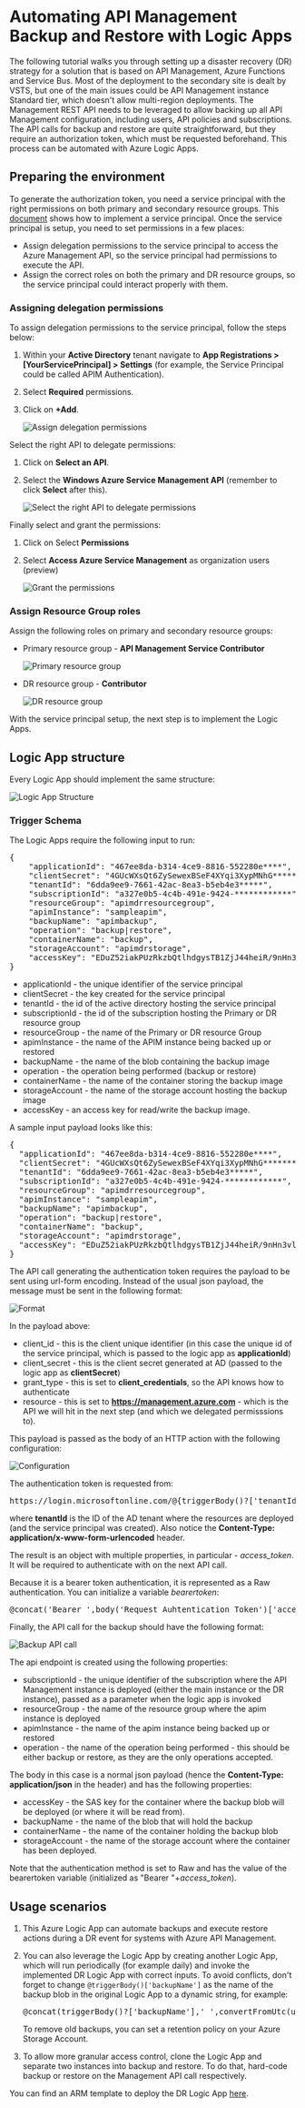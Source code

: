 # Automating API Management Backup and Restore with Logic Apps

The following tutorial walks you through setting up a disaster recovery (DR) strategy for a solution that is based on API Management, Azure Functions and Service Bus. Most of the deployment to the secondary site is dealt by VSTS, but one of the main issues could be API Management instance Standard tier, which doesn't allow multi-region deployments. The Management REST API needs to be leveraged to allow backing up all API Management configuration, including users, API policies and subscriptions. The API calls for backup and restore are quite straightforward, but they require an authorization token, which must be requested beforehand. This process can be automated with Azure Logic Apps.

## Preparing the environment

To generate the authorization token, you need a service principal with the right permissions on both primary and secondary resource groups. This [document](https://docs.microsoft.com/en-us/azure/azure-resource-manager/resource-group-create-service-principal-portal) shows how to implement a service principal. Once the service principal is setup, you need to set permissions in a few places:

* Assign delegation permissions to the service principal to access the Azure Management API, so the service principal had permissions to execute the API.
* Assign the correct roles on both the primary and DR resource groups, so the service principal could interact properly with them.

### Assigning delegation permissions

To assign delegation permissions to the service principal, follow the steps below:

1. Within your **Active Directory** tenant navigate to **App Registrations > [YourServicePrincipal] > Settings** (for example, the Service Principal could be called APIM Authentication).
2. Select **Required** permissions.
3. Click on **+Add**.

    ![Assign delegation permissions](media/apim_permissions_1-1024x361.png) 

Select the right API to delegate permissions:

1. Click on **Select an API**.
2. Select the **Windows Azure Service Management API** (remember to click **Select** after this).

    ![Select the right API to delegate permissions](media/apim_permissions_2-1024x234.png)

Finally select and grant the permissions:

1. Click on Select **Permissions**
2. Select **Access Azure Service Management** as organization users (preview)

    ![Grant the permissions](media/apim_permissions_3-1024x266.png)

### Assign Resource Group roles

Assign the following roles on primary and secondary resource groups:

* Primary resource group - **API Management Service Contributor**

    ![Primary resource group](media/primary-site-1024x256.png)

* DR resource group - **Contributor**

    ![DR resource group](media/dr-site-permission-1024x251.png)

With the service principal setup, the next step is to implement the Logic Apps.

## Logic App structure

Every Logic App should implement the same structure:

![Logic App Structure](media/DR-logic-app-pattern.png)

### Trigger Schema

The Logic Apps require the following input to run:

<pre class="lang:default decode:true">{
	"applicationId": "467ee8da-b314-4ce9-8816-552280e****",
	"clientSecret": "4GUcWXsQt6ZySewexBSeF4XYqi3XypMNhG**********",
	"tenantId": "6dda9ee9-7661-42ac-8ea3-b5eb4e3*****",
	"subscriptionId": "a327e0b5-4c4b-491e-9424-************",
	"resourceGroup": "apimdrresourcegroup",
	"apimInstance": "sampleapim",
	"backupName": "apimbackup",
	"operation": "backup|restore", 
	"containerName": "backup", 
	"storageAccount": "apimdrstorage", 
	"accessKey": "EDuZ52iakPUzRkzbQtlhdgysTB1ZjJ44heiR/9nHn3vlA/NCLJxAASn2N6ief2ExK/GouRdsD0GwvT**********" 
}</pre>

* applicationId - the unique identifier of the service principal
* clientSecret - the key created for the service principal
* tenantId - the id of the active directory hosting the service principal
* subscriptionId - the id of the subscription hosting the Primary or DR resource group
* resourceGroup - the name of the Primary or DR resource Group
* apimInstance - the name of the APIM instance being backed up or restored
* backupName - the name of the blob containing the backup image
* operation - the operation being performed (backup or restore)
* containerName - the name of the container storing the backup image
* storageAccount - the name of the storage account hosting the backup image
* accessKey - an access key for read/write the backup image.

A sample input payload looks like this:

<pre class="lang:default decode:true">{
  "applicationId": "467ee8da-b314-4ce9-8816-552280e****",
  "clientSecret": "4GUcWXsQt6ZySewexBSeF4XYqi3XypMNhG**********",
  "tenantId": "6dda9ee9-7661-42ac-8ea3-b5eb4e3*****",
  "subscriptionId": "a327e0b5-4c4b-491e-9424-************",
  "resourceGroup": "apimdrresourcegroup",
  "apimInstance": "sampleapim",
  "backupName": "apimbackup",
  "operation": "backup|restore",
  "containerName": "backup",
  "storageAccount": "apimdrstorage",
  "accessKey": "EDuZ52iakPUzRkzbQtlhdgysTB1ZjJ44heiR/9nHn3vlA/NCLJxAASn2N6ief2ExK/GouRdsD0GwvT**********"
}</pre>

The API call generating the authentication token requires the payload to be sent using url-form encoding. Instead of the usual json payload, the message must be sent in the following format:

![Format](media/apim_autentication_create_autentication_body-1024x243.png)

In the payload above:

* client_id - this is the client unique identifier (in this case the unique id of the service principal, which is passed to the logic app as **applicationId**)
* client_secret - this is the client secret generated at AD (passed to the logic app as **clientSecret**)
* grant_type - this is set to **client_credentials**, so the API knows how to authenticate
* resource - this is set to **https://management.azure.com** - which is the API we will hit in the next step (and which we delegated permisssions to).

This payload is passed as the body of an HTTP action with the following configuration:

![Configuration](media/apim_autentication_token_request-1024x470.png)

The authentication token is requested from:

<pre class="lang:default decode:true ">https://login.microsoftonline.com/@{triggerBody()?['tenantId']}/oauth2/token</pre>

where **tenantId** is the ID of the AD tenant where the resources are deployed (and the service principal was created). Also notice the **Content-Type: application/x-www-form-urlencoded** header.

The result is an object with multiple properties, in particular - *access_token*. It will be required to authenticate with on the next API call.

Because it is a bearer token authentication, it is represented as a Raw authentication. You can initialize a variable *bearertoken*:

<pre class="lang:default decode:true ">@concat('Bearer ',body('Request_Auhtentication_Token')['access_token'])</pre>

Finally, the API call for the backup should have the following format:

![Backup API call](media/apim_autentication_create_invoke_management_api-1024x929.png)

The api endpoint is created using the following properties:

* subscriptionId - the unique identifier of the subscription where the API Management instance is deployed (either the main instance or the DR instance), passed as a parameter when the logic app is invoked
* resourceGroup - the name of the resource group where the apim instance is deployed
* apimInstance - the name of the apim instance being backed up or restored
* operation - the name of the operation being performed - this should be either backup or restore, as they are the only operations accepted.

The body in this case is a normal json payload (hence the **Content-Type: application/json** in the header) and has the following properties:

* accessKey - the SAS key for the container where the backup blob will be deployed (or where it will be read from).
* backupName - the name of the blob that will hold the backup
* containerName - the name of the container holding the backup blob
* storageAccount - the name of the storage account where the container has been deployed.

Note that the authentication method is set to Raw and has the value of the bearertoken variable (initialized as "Bearer "+*access_token*).

## Usage scenarios

1. This Azure Logic App can automate backups and execute restore actions during a DR event for systems with Azure API Management.

2. You can also leverage the Logic App by creating another Logic App, which will run periodically (for example daily) and invoke the implemented DR Logic App with correct inputs. To avoid conflicts, don't forget to change `@triggerBody()['backupName']` as the name of the backup blob in the original Logic App to a dynamic string, for example:

    <pre class="lang:default decode:true ">@concat(triggerBody()?['backupName'],'_',convertFromUtc(utcNow(),'New Zealand Standard Time','yyyyMMdd'))</pre>

    To remove old backups, you can set a retention policy on your Azure Storage Account.

3. To allow more granular access control, clone the Logic App and separate two instances into backup and restore. To do that, hard-code backup or restore on the Management API call respectively.

You can find an ARM template to deploy the DR Logic App [here](https://github.com/wsilveiranz/apimbackuprestore).